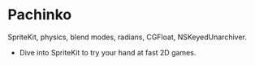 # Pachinko
SpriteKit, physics, blend modes, radians, CGFloat, NSKeyedUnarchiver.
- Dive into SpriteKit to try your hand at fast 2D games.
